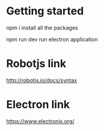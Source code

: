 # Getting started

npm i 
install all the packages

npm run dev 
run electron application

# Robotjs link
http://robotjs.io/docs/syntax

# Electron link
https://www.electronjs.org/
